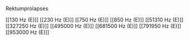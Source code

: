 Rektumprolapses

[[130 Hz (E)]]
[[230 Hz (E)]]
[[750 Hz (E)]]
[[850 Hz (E)]]
[[51310 Hz (E)]]
[[327250 Hz (E)]]
[[495000 Hz (E)]]
[[681500 Hz (E)]]
[[791950 Hz (E)]]
[[953000 Hz (E)]]